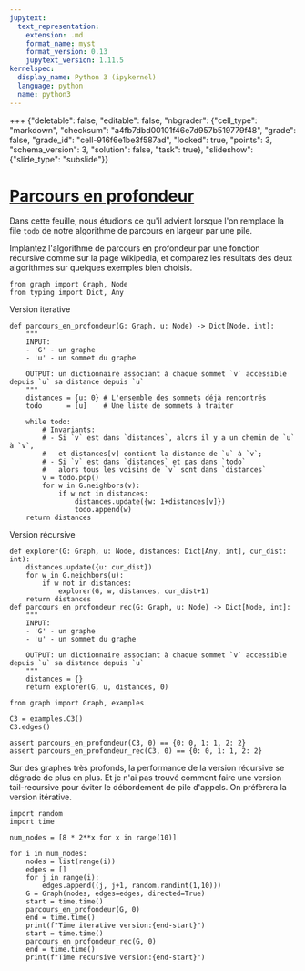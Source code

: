 ```yaml
---
jupytext:
  text_representation:
    extension: .md
    format_name: myst
    format_version: 0.13
    jupytext_version: 1.11.5
kernelspec:
  display_name: Python 3 (ipykernel)
  language: python
  name: python3
---
```


+++ {"deletable": false, "editable": false, "nbgrader": {"cell_type": "markdown", "checksum": "a4fb7dbd00101f46e7d957b519779f48", "grade": false, "grade_id": "cell-916f6e1be3f587ad", "locked": true, "points": 3, "schema_version": 3, "solution": false, "task": true}, "slideshow": {"slide_type": "subslide"}}

# [Parcours en profondeur](https://fr.wikipedia.org/wiki/Algorithme_de_parcours_en_profondeur)

Dans cette feuille, nous étudions ce qu'il advient lorsque l'on
remplace la file `todo` de notre algorithme de parcours en largeur par
une pile.

Implantez l'algorithme de parcours en profondeur par une fonction
récursive comme sur la page wikipedia, et comparez les résultats des
deux algorithmes sur quelques exemples bien choisis.

```{code-cell} ipython3
from graph import Graph, Node
from typing import Dict, Any
```

Version iterative

```{code-cell} ipython3
def parcours_en_profondeur(G: Graph, u: Node) -> Dict[Node, int]:
    """
    INPUT:
    - 'G' - un graphe
    - 'u' - un sommet du graphe
    
    OUTPUT: un dictionnaire associant à chaque sommet `v` accessible depuis `u` sa distance depuis `u`
    """
    distances = {u: 0} # L'ensemble des sommets déjà rencontrés
    todo      = [u]    # Une liste de sommets à traiter
    
    while todo:
        # Invariants:
        # - Si `v` est dans `distances`, alors il y a un chemin de `u` à `v`,
        #   et distances[v] contient la distance de `u` à `v`;
        # - Si `v` est dans `distances` et pas dans `todo`
        #   alors tous les voisins de `v` sont dans `distances`
        v = todo.pop()
        for w in G.neighbors(v):
            if w not in distances:
                distances.update({w: 1+distances[v]})
                todo.append(w)
    return distances
```

Version récursive

```{code-cell} ipython3
def explorer(G: Graph, u: Node, distances: Dict[Any, int], cur_dist: int):
    distances.update({u: cur_dist})
    for w in G.neighbors(u):
        if w not in distances:
            explorer(G, w, distances, cur_dist+1)
    return distances
def parcours_en_profondeur_rec(G: Graph, u: Node) -> Dict[Node, int]:
    """
    INPUT:
    - 'G' - un graphe
    - 'u' - un sommet du graphe
    
    OUTPUT: un dictionnaire associant à chaque sommet `v` accessible depuis `u` sa distance depuis `u`
    """
    distances = {}
    return explorer(G, u, distances, 0)
```

```{code-cell} ipython3
from graph import Graph, examples
```

```{code-cell} ipython3
C3 = examples.C3()
C3.edges()
```

```{code-cell} ipython3
assert parcours_en_profondeur(C3, 0) == {0: 0, 1: 1, 2: 2}
assert parcours_en_profondeur_rec(C3, 0) == {0: 0, 1: 1, 2: 2}
```

Sur des graphes très profonds, la performance de la version récursive se dégrade de plus en plus. Et je n'ai pas trouvé comment faire une version tail-recursive pour éviter le débordement de pile d'appels. On préfèrera la version itérative.

```{code-cell} ipython3
import random
import time

num_nodes = [8 * 2**x for x in range(10)]

for i in num_nodes:
    nodes = list(range(i))
    edges = []
    for j in range(i):
        edges.append((j, j+1, random.randint(1,10)))
    G = Graph(nodes, edges=edges, directed=True)
    start = time.time()
    parcours_en_profondeur(G, 0)
    end = time.time()
    print(f"Time iterative version:{end-start}")
    start = time.time()
    parcours_en_profondeur_rec(G, 0)
    end = time.time()
    print(f"Time recursive version:{end-start}")
```
